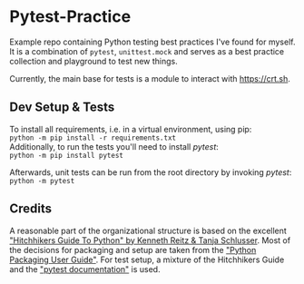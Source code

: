 # Pytest-Practice
Example repo containing Python testing best practices I've found for myself.  
It is a combination of `pytest`, `unittest.mock` and serves as a best practice collection and playground to test new things.  

Currently, the main base for tests is a module to interact with https://crt.sh.

## Dev Setup & Tests
To install all requirements, i.e. in a virtual environment, using pip:  
`python -m pip install -r requirements.txt`  
Additionally, to run the tests you'll need to install *pytest*:  
`python -m pip install pytest`  

Afterwards, unit tests can be run from the root directory by invoking *pytest*:  
`python -m pytest`

## Credits
A reasonable part of the organizational structure is based on the excellent ["Hitchhikers Guide To Python" by Kenneth Reitz & Tanja Schlusser](https://docs.python-guide.org/).
Most of the decisions for packaging and setup are taken from the ["Python Packaging User Guide"](https://packaging.python.org/).
For test setup, a mixture of the Hitchhikers Guide and the ["pytest documentation"](https://docs.pytest.org/en/stable) is used.
